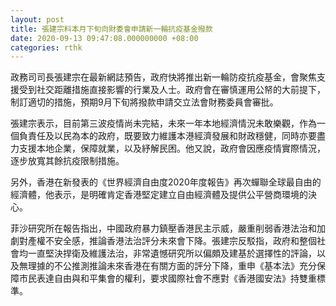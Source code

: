 ```yaml
---
layout: post
title: 張建宗料本月下旬向財委會申請新一輪抗疫基金撥款
date: 2020-09-13 09:47:08.000000000 +08:00
categories: rthk
---
```


政務司司長張建宗在最新網誌預告，政府快將推出新一輪防疫抗疫基金，會聚焦支援受到社交距離措施直接影響的行業及人士。政府會在審慎運用公帑的大前提下，制訂適切的措施，預期9月下旬將撥款申請交立法會財務委員會審批。

張建宗表示，目前第三波疫情尚未完結，未來一年本地經濟情況未敢樂觀，作為一個負責任及以民為本的政府，既要致力維護本港經濟發展和財政穩健，同時亦要盡力支援本地企業，保障就業，以及紓解民困。他又說，政府會因應疫情實際情況，逐步放寬其餘抗疫限制措施。

另外，香港在新發表的《世界經濟自由度2020年度報告》再次蟬聯全球最自由的經濟體，他表示，是明確肯定香港堅定建立自由經濟體及提供公平營商環境的決心。

菲沙研究所在報告指出，中國政府暴力鎮壓香港民主示威，嚴重削弱香港法治和加劇對產權不安全感，推論香港法治評分未來會下降。張建宗反駁指，政府和整個社會均一直堅決捍衛及維護法治，非常遺憾研究所以偏頗及建基於選擇性的評論，以及無理據的不公推測推論未來香港在有關方面的評分下降，重申《基本法》充分保障市民表達自由與和平集會的權利，要求國際社會不應對《香港國安法》持雙重標準。
